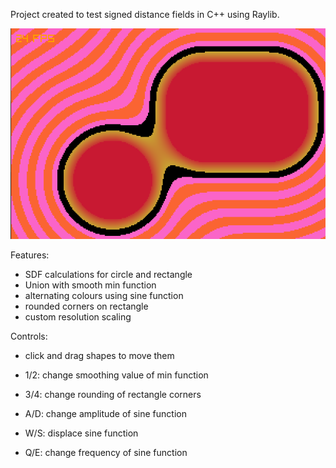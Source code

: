 Project created to test signed distance fields in C++ using Raylib.

![demo](./media/img.png)

Features:
 - SDF calculations for circle and rectangle
 - Union with smooth min function
 - alternating colours using sine function
 - rounded corners on rectangle
 - custom resolution scaling

Controls:
 - click and drag shapes to move them
   
 - 1/2: change smoothing value of min function
 - 3/4: change rounding of rectangle corners
   
 - A/D: change amplitude of sine function
 - W/S: displace sine function
 - Q/E: change frequency of sine function
